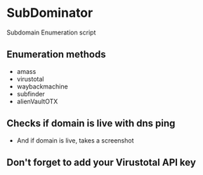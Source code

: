 # SubDominator
Subdomain Enumeration script
## Enumeration methods
- amass
- virustotal
- waybackmachine
- subfinder
- alienVaultOTX
## Checks if domain is live with dns ping
- And if domain is live, takes a screenshot
## Don't forget to add your Virustotal API key
